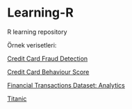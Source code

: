# Learning-R
R learning repository


Örnek verisetleri:

[Credit Card Fraud Detection](https://www.kaggle.com/datasets/mlg-ulb/creditcardfraud)

[Credit Card Behaviour Score](https://www.kaggle.com/datasets/suvroo/credit-card-behaviour-score)

[Financial Transactions Dataset: Analytics](https://www.kaggle.com/datasets/computingvictor/transactions-fraud-datasets)

[Titanic](https://www.kaggle.com/datasets/hesh97/titanicdataset-traincsv)
